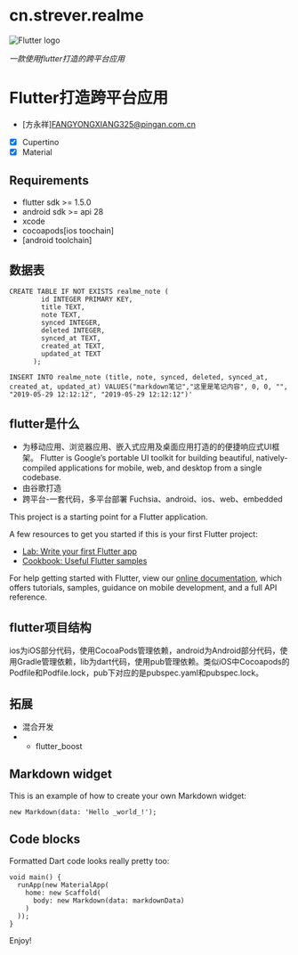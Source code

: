 # cn.strever.realme

![Flutter logo](https://flutter-io.cn/images/flutter-mark-square-100.png#100x100)

_一款使用flutter打造的跨平台应用_

# Flutter打造跨平台应用

- [方永祥]<FANGYONGXIANG325@pingan.com.cn>

- [x] Cupertino
- [x] Material

## Requirements

- flutter sdk >= 1.5.0
- android sdk >= api 28
- xcode
- cocoapods[ios toochain]
- [android toolchain]

## 数据表

```
CREATE TABLE IF NOT EXISTS realme_note (
        id INTEGER PRIMARY KEY,
        title TEXT,
        note TEXT,
        synced INTEGER,
        deleted INTEGER,
        synced_at TEXT,
        created_at TEXT,
        updated_at TEXT
      );
      
INSERT INTO realme_note (title, note, synced, deleted, synced_at, created_at, updated_at) VALUES("markdown笔记","这里是笔记内容", 0, 0, "", "2019-05-29 12:12:12", "2019-05-29 12:12:12")'

```

## flutter是什么


- 为移动应用、浏览器应用、嵌入式应用及桌面应用打造的的便捷响应式UI框架。
  Flutter is Google’s portable UI toolkit for building beautiful, natively-compiled applications for mobile, web, and desktop from a single codebase.
- 由谷歌打造
- 跨平台-一套代码，多平台部署 Fuchsia、android、ios、web、embedded 

This project is a starting point for a Flutter application.

A few resources to get you started if this is your first Flutter project:

- [Lab: Write your first Flutter app](https://flutter.dev/docs/get-started/codelab)
- [Cookbook: Useful Flutter samples](https://flutter.dev/docs/cookbook)

For help getting started with Flutter, view our 
[online documentation](https://flutter.dev/docs), which offers tutorials, 
samples, guidance on mobile development, and a full API reference.

## flutter项目结构

ios为iOS部分代码，使用CocoaPods管理依赖，android为Android部分代码，使用Gradle管理依赖，lib为dart代码，使用pub管理依赖。类似iOS中Cocoapods的Podfile和Podfile.lock，pub下对应的是pubspec.yaml和pubspec.lock。

## 拓展

- 混合开发 
- - flutter_boost



## Markdown widget

This is an example of how to create your own Markdown widget:

    new Markdown(data: 'Hello _world_!');

## Code blocks
Formatted Dart code looks really pretty too:

```
void main() {
  runApp(new MaterialApp(
    home: new Scaffold(
      body: new Markdown(data: markdownData)
    )
  ));
}
```

Enjoy!